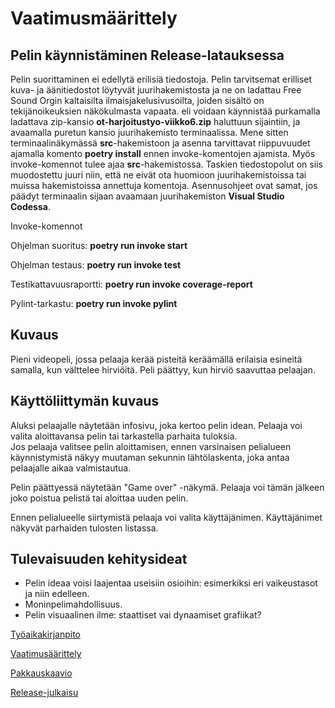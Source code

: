 # Vaatimusmäärittely

## Pelin käynnistäminen Release-latauksessa

Pelin suorittaminen ei edellytä erilisiä tiedostoja. Pelin tarvitsemat erilliset kuva- ja äänitiedostot löytyvät juurihakemistosta ja ne on ladattau Free Sound Orgin kaltaisilta ilmaisjakelusivusoilta, joiden sisältö on tekijänoikeuksien näkökulmasta vapaata. eli voidaan käynnistää purkamalla ladattava zip-kansio **ot-harjoitustyo-viikko6.zip** haluttuun sijaintiin, ja avaamalla puretun kansio juurihakemisto terminaalissa. Mene sitten terminaalinäkymässä **src**-hakemistoon ja asenna tarvittavat riippuvuudet ajamalla komento **poetry install** ennen invoke-komentojen ajamista. Myös invoke-komennot tulee ajaa **src**-hakemistossa. Taskien tiedostopolut on siis muodostettu juuri niin, että ne eivät ota huomioon juurihakemistoissa tai muissa hakemistoissa annettuja komentoja. Asennusohjeet ovat samat, jos päädyt terminaalin sijaan avaamaan juurihakemiston **Visual Studio Codessa**.

Invoke-komennot

Ohjelman suoritus: **poetry run invoke start**

Ohjelman testaus: **poetry run invoke test**

Testikattavuusraportti: **poetry run invoke coverage-report**

Pylint-tarkastu: **poetry run invoke pylint**

## Kuvaus

Pieni videopeli, jossa pelaaja kerää pisteitä keräämällä erilaisia esineitä samalla, kun välttelee hirviöitä. Peli päättyy, kun hirviö saavuttaa pelaajan.

## Käyttöliittymän kuvaus

Aluksi pelaajalle näytetään infosivu, joka kertoo pelin idean. Pelaaja voi valita aloittavansa pelin tai tarkastella parhaita tuloksia.  
Jos pelaaja valitsee pelin aloittamisen, ennen varsinaisen pelialueen käynnistymistä näkyy muutaman sekunnin lähtölaskenta, joka antaa pelaajalle aikaa valmistautua.

Pelin päättyessä näytetään "Game over" -näkymä. Pelaaja voi tämän jälkeen joko poistua pelistä tai aloittaa uuden pelin.

Ennen pelialueelle siirtymistä pelaaja voi valita käyttäjänimen. Käyttäjänimet näkyvät parhaiden tulosten listassa.

## Tulevaisuuden kehitysideat

- Pelin ideaa voisi laajentaa useisiin osioihin: esimerkiksi eri vaikeustasot ja niin edelleen.
- Moninpelimahdollisuus.
- Pelin visuaalinen ilme: staattiset vai dynaamiset grafiikat?

[Työaikakirjanpito](/dokumentaatio/tuntikirjanpito.md)

[Vaatimusäärittely](/dokumentaatio/vaatimusmaarittely.md)

[Pakkauskaavio](/dokumentaatio/arkkitehtuuri.md)

[Release-julkaisu](https://github.com/alexalgrund/ot-harjoitustyo/releases/tag/viikko5)

